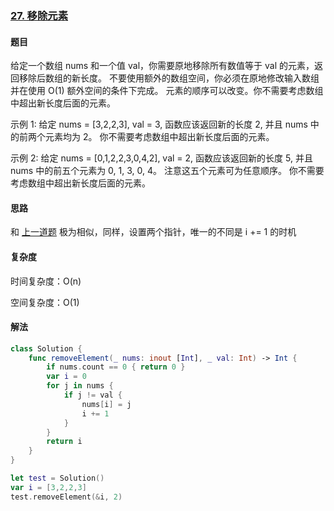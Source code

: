 ### [27. 移除元素](https://leetcode-cn.com/problems/remove-element/submissions/)

#### 题目

给定一个数组 nums 和一个值 val，你需要原地移除所有数值等于 val 的元素，返回移除后数组的新长度。
不要使用额外的数组空间，你必须在原地修改输入数组并在使用 O(1) 额外空间的条件下完成。
元素的顺序可以改变。你不需要考虑数组中超出新长度后面的元素。

示例 1:
给定 nums = [3,2,2,3], val = 3,
函数应该返回新的长度 2, 并且 nums 中的前两个元素均为 2。
你不需要考虑数组中超出新长度后面的元素。

示例 2:
给定 nums = [0,1,2,2,3,0,4,2], val = 2,
函数应该返回新的长度 5, 并且 nums 中的前五个元素为 0, 1, 3, 0, 4。
注意这五个元素可为任意顺序。
你不需要考虑数组中超出新长度后面的元素。

#### 思路

和 [上一道题](https://github.com/alflix/leetcode-swift/tree/master/26-removeDuplicates) 极为相似，同样，设置两个指针，唯一的不同是 i += 1 的时机

#### 复杂度

时间复杂度：O(n)
 
空间复杂度：O(1)

#### 解法

```swift
class Solution {
    func removeElement(_ nums: inout [Int], _ val: Int) -> Int {
        if nums.count == 0 { return 0 }
        var i = 0
        for j in nums {
            if j != val {
                nums[i] = j
                i += 1
            }
        }
        return i
    }
}

let test = Solution()
var i = [3,2,2,3]
test.removeElement(&i, 2)
```

